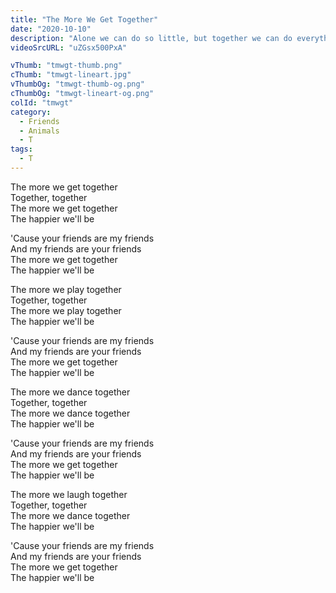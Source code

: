 ```yaml
---
title: "The More We Get Together"
date: "2020-10-10"
description: "Alone we can do so little, but together we can do everything! Stand beside me and sing for friendship!"
videoSrcURL: "uZGsx500PxA"

vThumb: "tmwgt-thumb.png"
cThumb: "tmwgt-lineart.jpg"
vThumbOg: "tmwgt-thumb-og.png"
cThumbOg: "tmwgt-lineart-og.png"
colId: "tmwgt"
category:
  - Friends
  - Animals
  - T
tags:
  - T
---
```


<p>

The more we get together<br />
Together, together<br />
The more we get together<br />
The happier we'll be</p>

<p>
'Cause your friends are my friends<br />
And my friends are your friends<br />
The more we get together<br />
The happier we'll be</p>
<p>
The more we play together<br />
Together, together<br />
The more we play together<br />
The happier we'll be</p>
<p>
'Cause your friends are my friends<br />
And my friends are your friends<br />
The more we get together<br />
The happier we'll be</p>
<p>
The more we dance together<br />
Together, together<br />
The more we dance together<br />
The happier we'll be</p>
<p>
'Cause your friends are my friends<br />
And my friends are your friends<br />
The more we get together<br />
The happier we'll be</p>
<p>
The more we laugh together<br />
Together, together<br />
The more we dance together<br />
The happier we'll be</p>
<p>
'Cause your friends are my friends<br />
And my friends are your friends<br />
The more we get together<br />
The happier we'll be</p>
